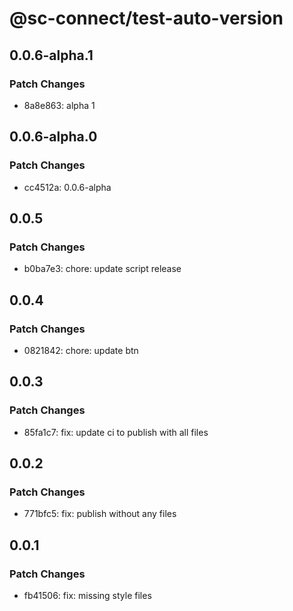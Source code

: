 # @sc-connect/test-auto-version

## 0.0.6-alpha.1

### Patch Changes

- 8a8e863: alpha 1

## 0.0.6-alpha.0

### Patch Changes

- cc4512a: 0.0.6-alpha

## 0.0.5

### Patch Changes

- b0ba7e3: chore: update script release

## 0.0.4

### Patch Changes

- 0821842: chore: update btn

## 0.0.3

### Patch Changes

- 85fa1c7: fix: update ci to publish with all files

## 0.0.2

### Patch Changes

- 771bfc5: fix: publish without any files

## 0.0.1

### Patch Changes

- fb41506: fix: missing style files
